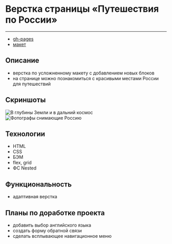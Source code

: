 # Верстка страницы «Путешествия по России»
***

- [gh-pages](https://nikolaymishaev.github.io/russian-travel-add/index.html)
- [макет](https://www.figma.com/file/Ps5DEgC8gANJn0aJ3FWj3T/Russia-_-desktop-%2B-mobile-(Copy)?node-id=0%3A1)

## Описание
- верстка по усложненному макету с добавлением новых блоков
- на странице можно познакомиться с красивыми местами России для путешествий

## Скриншоты
![В глубины Земли и в дальний космос](https://github.com/NikolayMishaev/russian-travel-add/raw/main/images/readme/01.jpg)
![Фотографы снимающие Россию](https://github.com/NikolayMishaev/russian-travel-add/raw/main/images/readme/02.jpg)
  
## Технологии
- HTML
- CSS
- БЭМ
- flex, grid
- ФС Nested
  
## Функциональность
- адаптивная верстка

## Планы по доработке проекта
- добавить выбор английского языка
- создать форму обратной связи
- сделать всплывающее навигационное меню
